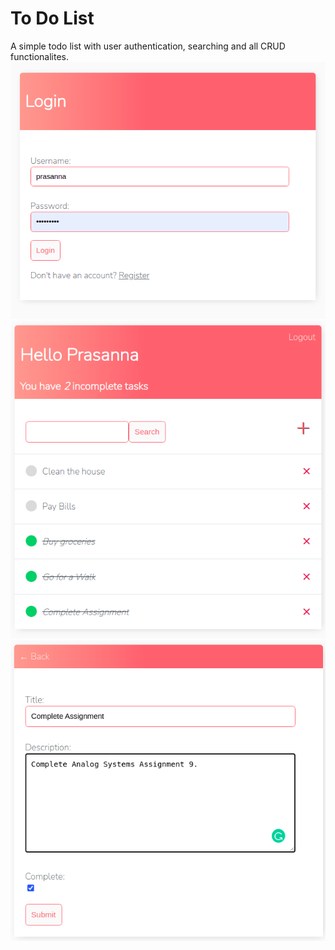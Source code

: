 # To Do List
A simple todo list with user authentication, searching and  all CRUD functionalites.
<img src = "https://github.com/PrasannaIITM/todolist/blob/main/images/fig0.png">
<img src = "https://github.com/PrasannaIITM/todolist/blob/main/images/fig1.png">
<img src = "https://github.com/PrasannaIITM/todolist/blob/main/images/fig2.png">


